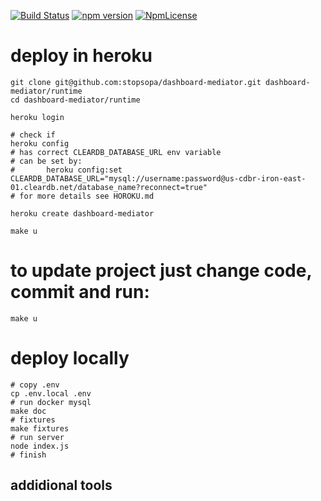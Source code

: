 [![Build Status](https://travis-ci.org/stopsopa/mediator.svg?branch=v0.0.95)](https://travis-ci.org/stopsopa/mediator)
[![npm version](https://badge.fury.io/js/%40stopsopa%2Fmediator.svg)](https://badge.fury.io/js/%40stopsopa%2Fmediator)
[![NpmLicense](https://img.shields.io/npm/l/@stopsopa/mediator.svg)](https://github.com/stopsopa/mediator/blob/master/LICENSE)




# deploy in heroku

    git clone git@github.com:stopsopa/dashboard-mediator.git dashboard-mediator/runtime
    cd dashboard-mediator/runtime
    
    heroku login
    
    # check if
    heroku config
    # has correct CLEARDB_DATABASE_URL env variable 
    # can be set by: 
    #       heroku config:set CLEARDB_DATABASE_URL="mysql://username:password@us-cdbr-iron-east-01.cleardb.net/database_name?reconnect=true"
    # for more details see HOROKU.md   
    
    heroku create dashboard-mediator
    
    make u
    
# to update project just change code, commit and run:

    make u  
    
# deploy locally

    # copy .env
    cp .env.local .env
    # run docker mysql
    make doc       
    # fixtures
    make fixtures
    # run server
    node index.js
    # finish
        

addidional tools
---    


    
        
    
    
    
    